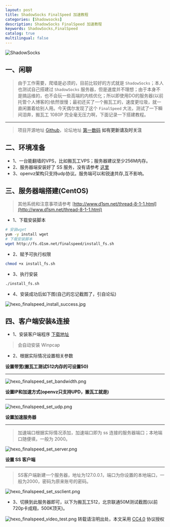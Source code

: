 ```yaml
---
layout: post
title: ShadowSocks FinalSpeed 加速教程
categories: [Shadowsocks]
description: ShadowSocks FinalSpeed 加速教程
keywords: ShadowSocks,FinalSpeed
catalog: true
multilingual: false
---
```


![ShadowSocks](https://cdn.oss.link/markdown/hexo_shadowsocks_logo.png)

## 一、闲聊

> 由于工作需要，爬墙是必须的，目前比较好的方式就是 `ShadowSocks`；本人也测试自己搭建过 `ShadowSocks` 服务器，但是速度并不理想；由于本身不是搞运维的，也不会玩一些高端的内核优化；所以即使用DO的服务器(以前托管个人博客的)依然很慢；最初还买了一个搬瓦工的，速度更垃圾，就一直闲置着给别人用。今天偶尔发现了这个 `FinalSpeed` 大法，测试了一下瞬间泪奔，搬瓦工 1080P 完全毫无压力啊，下面记录一下搭建教程。

---

> 项目开源地址 [Github](https://github.com/d1sm/finalspeed)，论坛地址 [第一数码](http://www.d1sm.net/)  **如有更新请及时关注**

<!--more-->

## 二、环境准备

- 1、一台能翻墙的VPS，比如搬瓦工VPS；服务器建议至少256M内存。
- 2、服务器端安装好了 SS 服务，没有请参考 [这里](http://mritd.me/2016/01/10/ShadowSocks-%E5%A4%9A%E7%94%A8%E6%88%B7%E7%89%88%E6%90%AD%E5%BB%BA%E6%95%99%E7%A8%8B/)
- 3、openvz架构只支持udp协议。服务端可以和锐速共存,互不影响。

## 三、服务器端搭建(CentOS)

> 其他系统和注意事项请参考 [http://www.d1sm.net/thread-8-1-1.html](http://www.d1sm.net/thread-8-1-1.html)

- 1、下载安装脚本

``` sh
# 安装wget
yum -y install wget
# 下载安装脚本
wget http://fs.d1sm.net/finalspeed/install_fs.sh
```

- 2、赋予可执行权限


``` sh
chmod +x install_fs.sh
```

- 3、执行安装

``` sh
./install_fs.sh
```

- 4、安装成功后如下图(自己的忘记截图了，引自论坛)

![hexo_finalspeed_install_success.jpg](https://cdn.oss.link/markdown/hexo_finalspeed_install_success.jpg)

## 四、客户端安装&连接

- 1、安装客户端程序 [下载地址](http://fs.d1sm.net/finalspeed/finalspeed_install1.0.exe)

> 会自动安装 Winpcap

- 2、根据实际情况设置相关参数

**设置带宽(搬瓦工测试512内存的可设置50)**

---

![hexo_finalspeed_set_bandwidth.png](https://cdn.oss.link/markdown/hexo_finalspeed_set_bandwidth.png)

**设置IP和加速方式(openvz只支持UPD，搬瓦工就是)**

---

![hexo_finalspeed_set_udp.png](https://cdn.oss.link/markdown/hexo_finalspeed_set_udp.png)

**设置加速服务器**

---

> 加速端口根据实际情况添加，加速端口即为 ss 连接的服务器端口；本地端口随便填，一般为 2000。

![hexo_finalspeed_set_server.png](https://cdn.oss.link/markdown/hexo_finalspeed_set_server.png)

**设置 SS 客户端**

---

> SS客户端新建一个服务器，地址为127.0.0.1，端口为你设置的本地端口，一般为2000，密码为原来账号的密码。

![hexo_finalspeed_set_ssclient.png](https://cdn.oss.link/markdown/hexo_finalspeed_set_ssclient.png)

- 3、切换到此服务器即可，以下为搬瓦工512，北京联通50M测试截图(以前720p卡成翔，500K顶天)。

![hexo_finalspeed_video_test.png](https://cdn.oss.link/markdown/hexo_finalspeed_video_test.png)
转载请注明出处，本文采用 [CC4.0](http://creativecommons.org/licenses/by-nc-nd/4.0/) 协议授权
